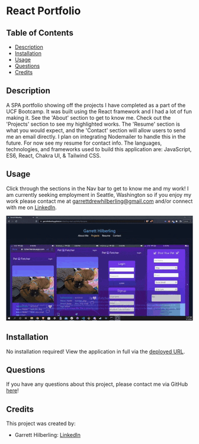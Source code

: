 # React Portfolio

## Table of Contents
* [Description](#Description)
* [Installation](#Installation)
* [Usage](#Usage)
* [Questions](#Questions)
* [Credits](#Credits)

## Description
A SPA portfolio showing off the projects I have completed as a part of the UCF Bootcamp. It was built using the React framework and I had a lot of fun making it. See the 'About' section to get to know me. Check out the 'Projects' section to see my highlighted works. The 'Resume' section is what you would expect, and the 'Contact' section will allow users to send me an email directly. I plan on integrating Nodemailer to handle this in the future. For now see my resume for contact info. The languages, technologies, and frameworks used to build this application are: JavaScript, ES6, React, Chakra UI, & Tailwind CSS.

## Usage
Click through the sections in the Nav bar to get to know me and my work! I am currently seeking employment in Seattle, Washington so if you enjoy my work please contact me at garrettdrewhilberling@gmail.com and/or connect with me on [LinkedIn](https://www.linkedin.com/in/garretthilberling/).

<p align="center">
    <img src="./public/assets/img/gif-demonstration-7.gif" width="700" />
</p>
    
## Installation
No installation required! View the application in full via the [deployed URL](https://garretthilberling.github.io/hilberling-react-portfolio/).

## Questions
If you have any questions about this project, please contact me via GitHub [here](https://github.com/garretthilberling)!

## Credits
This project was created by:
* Garrett Hilberling: [LinkedIn](https://www.linkedin.com/in/garretthilberling/)

    
